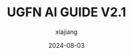 ---
title: "UGFN AI GUIDE V2.1"
date: 2024-08-03
author: "xiajiang"
tags: ["UG", "UGFN", "Guide", "Main"]
categories: ["课程资料"]
description: "香港中文大学UGFN人工智能指南，版本2.1"
externalUrl: "/pdfs/UGFN AI GUIDE V2.1.pdf"
showSummary: false
---